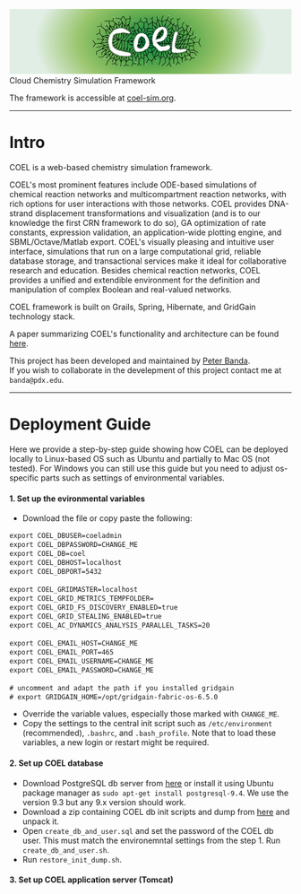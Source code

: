 ![COEL rocks!](/source/Web/web-app/images/coel_gradient-01.png "COEL rocks!")
Cloud Chemistry Simulation Framework

The framework is accessible at [coel-sim.org](http://coel-sim.org).

---

# Intro

COEL is a web-based chemistry simulation framework.

COEL's most prominent features include ODE-based simulations of chemical reaction networks and multicompartment reaction networks, with rich options for user interactions with those networks. COEL provides DNA-strand displacement transformations and visualization (and is to our knowledge the first CRN framework to do so), GA optimization of rate constants, expression validation, an application-wide plotting engine, and SBML/Octave/Matlab export. COEL's visually pleasing and intuitive user interface, simulations that run on a large computational grid, reliable database storage, and transactional services make it ideal for collaborative research and education.
Besides chemical reaction networks, COEL provides a unified and extendible environment for the definition and manipulation of complex Boolean and real-valued networks.

COEL framework is built on Grails, Spring, Hibernate, and GridGain technology stack. 

A paper summarizing COEL's functionality and architecture can be found [here](http://arxiv.org/abs/1407.4027).

This project has been developed and maintained by [Peter Banda](http://peterbanda.net).</br>
If you wish to collaborate in the develepment of this project contact me at `banda@pdx.edu`.

---

# Deployment Guide

Here we provide a step-by-step guide showing how COEL can be deployed locally to Linux-based OS such as Ubuntu and partially to Mac OS (not tested). For Windows you can still use this guide but you need to adjust os-specific parts such as settings of environmental variables.

#### 1. Set up the evironmental variables

* Download the file or copy paste the following:
```
export COEL_DBUSER=coeladmin
export COEL_DBPASSWORD=CHANGE_ME
export COEL_DB=coel
export COEL_DBHOST=localhost
export COEL_DBPORT=5432

export COEL_GRIDMASTER=localhost
export COEL_GRID_METRICS_TEMPFOLDER=
export COEL_GRID_FS_DISCOVERY_ENABLED=true
export COEL_GRID_STEALING_ENABLED=true
export COEL_AC_DYNAMICS_ANALYSIS_PARALLEL_TASKS=20

export COEL_EMAIL_HOST=CHANGE_ME
export COEL_EMAIL_PORT=465
export COEL_EMAIL_USERNAME=CHANGE_ME
export COEL_EMAIL_PASSWORD=CHANGE_ME

# uncomment and adapt the path if you installed gridgain
# export GRIDGAIN_HOME=/opt/gridgain-fabric-os-6.5.0
```
* Override the variable values, especially those marked with `CHANGE_ME`.
* Copy the settings to the central init script such as `/etc/environment` (recommended), `.bashrc`, and `.bash_profile`.
  Note that to load these variables, a new login or restart might be required.

#### 2. Set up COEL database

* Download PostgreSQL db server from [here](http://www.postgresql.org/download/) or install it using Ubuntu package manager as `sudo apt-get install postgresql-9.4`. We use the version 9.3 but any 9.x version should work.
* Download a zip containing COEL db init scripts and dump from [here](http://peterbanda.net) and unpack it.
* Open `create_db_and_user.sql` and set the password of the COEL db user. This must match the environemntal settings from the step 1. Run `create_db_and_user.sh`.
* Run `restore_init_dump.sh`.
 
#### 3. Set up COEL application server (Tomcat)
